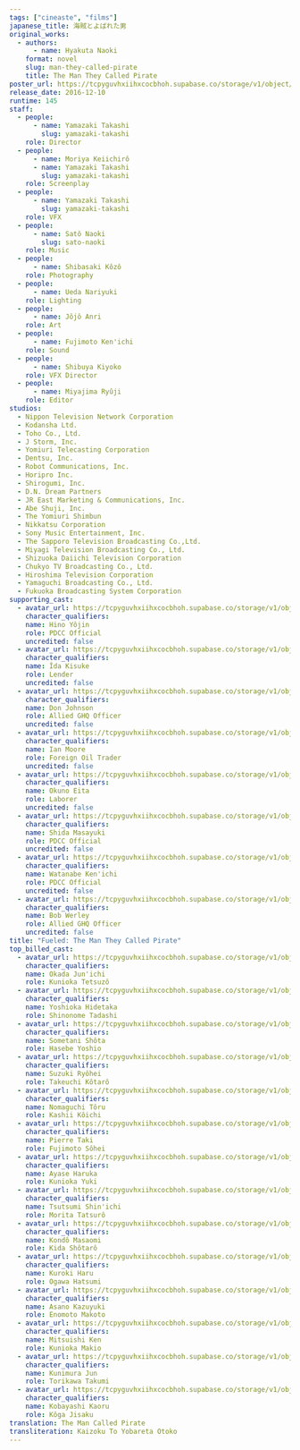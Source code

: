 ```yaml
---
tags: ["cineaste", "films"]
japanese_title: 海賊とよばれた男
original_works:
  - authors:
      - name: Hyakuta Naoki
    format: novel
    slug: man-they-called-pirate
    title: The Man They Called Pirate
poster_url: https://tcpyguvhxiihxcocbhoh.supabase.co/storage/v1/object/public/godzilla-cineaste-public/content/films/fueled-the-man-they-called-pirate-2016/posters/a-man-called-pirate-2016.jpg
release_date: 2016-12-10
runtime: 145
staff:
  - people:
      - name: Yamazaki Takashi
        slug: yamazaki-takashi
    role: Director
  - people:
      - name: Moriya Keiichirô
      - name: Yamazaki Takashi
        slug: yamazaki-takashi
    role: Screenplay
  - people:
      - name: Yamazaki Takashi
        slug: yamazaki-takashi
    role: VFX
  - people:
      - name: Satô Naoki
        slug: sato-naoki
    role: Music
  - people:
      - name: Shibasaki Kôzô
    role: Photography
  - people:
      - name: Ueda Nariyuki
    role: Lighting
  - people:
      - name: Jôjô Anri
    role: Art
  - people:
      - name: Fujimoto Ken'ichi
    role: Sound
  - people:
      - name: Shibuya Kiyoko
    role: VFX Director
  - people:
      - name: Miyajima Ryûji
    role: Editor
studios:
  - Nippon Television Network Corporation
  - Kodansha Ltd.
  - Toho Co., Ltd.
  - J Storm, Inc.
  - Yomiuri Telecasting Corporation
  - Dentsu, Inc.
  - Robot Communications, Inc.
  - Horipro Inc.
  - Shirogumi, Inc.
  - D.N. Dream Partners
  - JR East Marketing & Communications, Inc.
  - Abe Shuji, Inc.
  - The Yomiuri Shimbun
  - Nikkatsu Corporation
  - Sony Music Entertainment, Inc.
  - The Sapporo Television Broadcasting Co.,Ltd.
  - Miyagi Television Broadcasting Co., Ltd.
  - Shizuoka Daiichi Television Corporation
  - Chukyo TV Broadcasting Co., Ltd.
  - Hiroshima Television Corporation
  - Yamaguchi Broadcasting Co., Ltd.
  - Fukuoka Broadcasting System Corporation
supporting_cast:
  - avatar_url: https://tcpyguvhxiihxcocbhoh.supabase.co/storage/v1/object/public/godzilla-cineaste-public/content/films/fueled-the-man-they-called-pirate-2016/cast-avatars/yuji-hino-0.jpg
    character_qualifiers:
    name: Hino Yôjin
    role: PDCC Official
    uncredited: false
  - avatar_url: https://tcpyguvhxiihxcocbhoh.supabase.co/storage/v1/object/public/godzilla-cineaste-public/content/films/fueled-the-man-they-called-pirate-2016/cast-avatars/kisuke-iida-0.jpg
    character_qualifiers:
    name: Îda Kisuke
    role: Lender
    uncredited: false
  - avatar_url: https://tcpyguvhxiihxcocbhoh.supabase.co/storage/v1/object/public/godzilla-cineaste-public/content/films/fueled-the-man-they-called-pirate-2016/cast-avatars/don-johnson-0.jpg
    character_qualifiers:
    name: Don Johnson
    role: Allied GHQ Officer
    uncredited: false
  - avatar_url: https://tcpyguvhxiihxcocbhoh.supabase.co/storage/v1/object/public/godzilla-cineaste-public/content/films/fueled-the-man-they-called-pirate-2016/cast-avatars/ian-moore-0.jpg
    character_qualifiers:
    name: Ian Moore
    role: Foreign Oil Trader
    uncredited: false
  - avatar_url: https://tcpyguvhxiihxcocbhoh.supabase.co/storage/v1/object/public/godzilla-cineaste-public/content/films/fueled-the-man-they-called-pirate-2016/cast-avatars/eita-okuno-0.jpg
    character_qualifiers:
    name: Okuno Eita
    role: Laborer
    uncredited: false
  - avatar_url: https://tcpyguvhxiihxcocbhoh.supabase.co/storage/v1/object/public/godzilla-cineaste-public/content/films/fueled-the-man-they-called-pirate-2016/cast-avatars/masayuki-shida-0.jpg
    character_qualifiers:
    name: Shida Masayuki
    role: PDCC Official
    uncredited: false
  - avatar_url: https://tcpyguvhxiihxcocbhoh.supabase.co/storage/v1/object/public/godzilla-cineaste-public/content/films/fueled-the-man-they-called-pirate-2016/cast-avatars/kenichi-watanabe-0.jpg
    character_qualifiers:
    name: Watanabe Ken'ichi
    role: PDCC Official
    uncredited: false
  - avatar_url: https://tcpyguvhxiihxcocbhoh.supabase.co/storage/v1/object/public/godzilla-cineaste-public/content/films/fueled-the-man-they-called-pirate-2016/cast-avatars/bob-werley-0.jpg
    character_qualifiers:
    name: Bob Werley
    role: Allied GHQ Officer
    uncredited: false
title: "Fueled: The Man They Called Pirate"
top_billed_cast:
  - avatar_url: https://tcpyguvhxiihxcocbhoh.supabase.co/storage/v1/object/public/godzilla-cineaste-public/content/films/fueled-the-man-they-called-pirate-2016/cast-avatars/junichi-okada-0.jpg
    character_qualifiers:
    name: Okada Jun'ichi
    role: Kunioka Tetsuzô
  - avatar_url: https://tcpyguvhxiihxcocbhoh.supabase.co/storage/v1/object/public/godzilla-cineaste-public/content/films/fueled-the-man-they-called-pirate-2016/cast-avatars/hidetaka-yoshioka-0.jpg
    character_qualifiers:
    name: Yoshioka Hidetaka
    role: Shinonome Tadashi
  - avatar_url: https://tcpyguvhxiihxcocbhoh.supabase.co/storage/v1/object/public/godzilla-cineaste-public/content/films/fueled-the-man-they-called-pirate-2016/cast-avatars/shota-sometani-0.jpg
    character_qualifiers:
    name: Sometani Shôta
    role: Hasebe Yoshio
  - avatar_url: https://tcpyguvhxiihxcocbhoh.supabase.co/storage/v1/object/public/godzilla-cineaste-public/content/films/fueled-the-man-they-called-pirate-2016/cast-avatars/ryohei-suzuki-0.jpg
    character_qualifiers:
    name: Suzuki Ryôhei
    role: Takeuchi Kôtarô
  - avatar_url: https://tcpyguvhxiihxcocbhoh.supabase.co/storage/v1/object/public/godzilla-cineaste-public/content/films/fueled-the-man-they-called-pirate-2016/cast-avatars/toru-nomaguchi-0.jpg
    character_qualifiers:
    name: Nomaguchi Tôru
    role: Kashii Kôichi
  - avatar_url: https://tcpyguvhxiihxcocbhoh.supabase.co/storage/v1/object/public/godzilla-cineaste-public/content/films/fueled-the-man-they-called-pirate-2016/cast-avatars/pierre-taki-0.jpg
    character_qualifiers:
    name: Pierre Taki
    role: Fujimoto Sôhei
  - avatar_url: https://tcpyguvhxiihxcocbhoh.supabase.co/storage/v1/object/public/godzilla-cineaste-public/content/films/fueled-the-man-they-called-pirate-2016/cast-avatars/haruka-ayase-0.jpg
    character_qualifiers:
    name: Ayase Haruka
    role: Kunioka Yuki
  - avatar_url: https://tcpyguvhxiihxcocbhoh.supabase.co/storage/v1/object/public/godzilla-cineaste-public/content/films/fueled-the-man-they-called-pirate-2016/cast-avatars/shinichi-tsutsumi-0.jpg
    character_qualifiers:
    name: Tsutsumi Shin'ichi
    role: Morita Tatsurô
  - avatar_url: https://tcpyguvhxiihxcocbhoh.supabase.co/storage/v1/object/public/godzilla-cineaste-public/content/films/fueled-the-man-they-called-pirate-2016/cast-avatars/masaomi-kondo-0.jpg
    character_qualifiers:
    name: Kondô Masaomi
    role: Kida Shôtarô
  - avatar_url: https://tcpyguvhxiihxcocbhoh.supabase.co/storage/v1/object/public/godzilla-cineaste-public/content/films/fueled-the-man-they-called-pirate-2016/cast-avatars/haru-kuroki-0.jpg
    character_qualifiers:
    name: Kuroki Haru
    role: Ogawa Hatsumi
  - avatar_url: https://tcpyguvhxiihxcocbhoh.supabase.co/storage/v1/object/public/godzilla-cineaste-public/content/films/fueled-the-man-they-called-pirate-2016/cast-avatars/kazuyuki-asano-0.jpg
    character_qualifiers:
    name: Asano Kazuyuki
    role: Enomoto Makoto
  - avatar_url: https://tcpyguvhxiihxcocbhoh.supabase.co/storage/v1/object/public/godzilla-cineaste-public/content/films/fueled-the-man-they-called-pirate-2016/cast-avatars/ken-mitsuishi-0.jpg
    character_qualifiers:
    name: Mitsuishi Ken
    role: Kunioka Makio
  - avatar_url: https://tcpyguvhxiihxcocbhoh.supabase.co/storage/v1/object/public/godzilla-cineaste-public/content/films/fueled-the-man-they-called-pirate-2016/cast-avatars/jun-kunimura-0.jpg
    character_qualifiers:
    name: Kunimura Jun
    role: Torikawa Takumi
  - avatar_url: https://tcpyguvhxiihxcocbhoh.supabase.co/storage/v1/object/public/godzilla-cineaste-public/content/films/fueled-the-man-they-called-pirate-2016/cast-avatars/kaoru-kobayashi-0.jpg
    character_qualifiers:
    name: Kobayashi Kaoru
    role: Kôga Jisaku
translation: The Man Called Pirate
transliteration: Kaizoku To Yobareta Otoko
---
```

